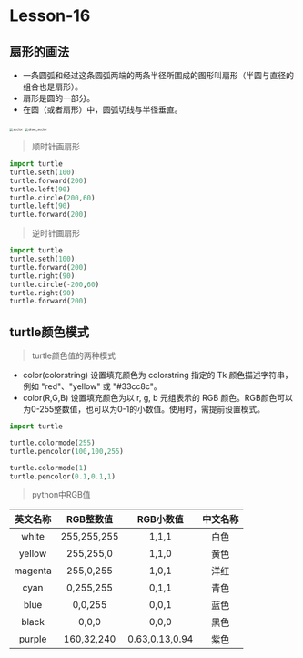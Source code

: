 # **Lesson-16**

## **扇形的画法**
- 一条圆弧和经过这条圆弧两端的两条半径所围成的图形叫扇形（半圆与直径的组合也是扇形）。
- 扇形是圆的一部分。
- 在圆（或者扇形）中，圆弧切线与半径垂直。

<img src='_media/1-16-1.png' alt='sector' style='zoom:40%;'/>
<img src='_media/1-16-2.png' alt='draw_sector' style='zoom:40%;'/>

> 顺时针画扇形

```python
import turtle
turtle.seth(100)
turtle.forward(200)
turtle.left(90)
turtle.circle(200,60)
turtle.left(90)
turtle.forward(200)
```

> 逆时针画扇形

```python
import turtle
turtle.seth(100)
turtle.forward(200)
turtle.right(90)
turtle.circle(-200,60)
turtle.right(90)
turtle.forward(200)
```

## **turtle颜色模式**

> turtle颜色值的两种模式

- color(colorstring)   设置填充颜色为 colorstring 指定的 Tk 颜色描述字符串，例如 "red"、"yellow" 或 "#33cc8c"。
- color(R,G,B)   设置填充颜色为以 r, g, b 元组表示的 RGB 颜色。RGB颜色可以为0-255整数值，也可以为0-1的小数值。使用时，需提前设置模式。

```python
import turtle

turtle.colormode(255)
turtle.pencolor(100,100,255)

turtle.colormode(1)
turtle.pencolor(0.1,0.1,1)
```

> python中RGB值

|英文名称|RGB整数值|RGB小数值|中文名称|
|:-:|:-:|:-:|:-:|
|white|255,255,255|1,1,1|白色|
|yellow|255,255,0|1,1,0|黄色|
|magenta|255,0,255|1,0,1|洋红|
|cyan|0,255,255|0,1,1|青色|
|blue|0,0,255|0,0,1|蓝色|
|black|0,0,0|0,0,0|黑色|
|purple|160,32,240|0.63,0.13,0.94|紫色|